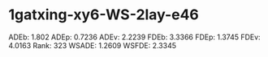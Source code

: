 # 1gatxing-xy6-WS-2lay-e46

ADEb: 1.802
ADEp: 0.7236
ADEv: 2.2239
FDEb: 3.3366
FDEp: 1.3745
FDEv: 4.0163
Rank: 323
WSADE: 1.2609
WSFDE: 2.3345